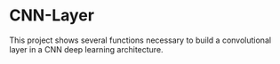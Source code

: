 # CNN-Layer

This project shows several functions necessary to build a convolutional layer in a CNN deep learning architecture.
